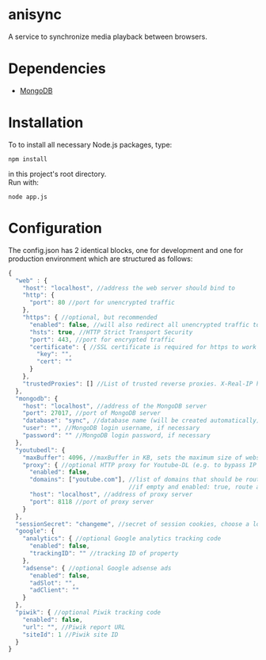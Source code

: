 # anisync
A service to synchronize media playback between browsers.

# Dependencies
* [MongoDB](https://www.mongodb.org/)

# Installation
To to install all necessary Node.js packages, type:
```
npm install
```
in this project's root directory.  
Run with:
```
node app.js
```

# Configuration
The config.json has 2 identical blocks, one for development and one for production environment which are structured as follows:
```javascript
{
  "web" : {
    "host": "localhost", //address the web server should bind to
    "http": {
      "port": 80 //port for unencrypted traffic
    },
    "https": { //optional, but recommended
      "enabled": false, //will also redirect all unencrypted traffic to https
      "hsts": true, //HTTP Strict Transport Security
      "port": 443, //port for encrypted traffic
      "certificate": { //SSL certificate is required for https to work
        "key": "",
        "cert": ""
      }
    },
    "trustedProxies": [] //List of trusted reverse proxies. X-Real-IP header has to be set.
  },
  "mongodb": {
    "host": "localhost", //address of the MongoDB server
    "port": 27017, //port of MongoDB server
    "database": "sync", //database name (will be created automatically)
    "user": "", //MongoDB login username, if necessary
    "password": "" //MongoDB login password, if necessary
  },
  "youtubedl": {
    "maxBuffer": 4096, //maxBuffer in KB, sets the maximum size of websites Youtube-DL can download
    "proxy": { //optional HTTP proxy for Youtube-DL (e.g. to bypass IP blocks)
      "enabled": false,
      "domains": ["youtube.com"], //list of domains that should be routed through the proxy
                                  //if empty and enabled: true, route all requests through proxy
      "host": "localhost", //address of proxy server
      "port": 8118 //port of proxy server
    }
  },
  "sessionSecret": "changeme", //secret of session cookies, choose a long and secure string
  "google": {
    "analytics": { //optional Google analytics tracking code
      "enabled": false,
      "trackingID": "" //tracking ID of property
    },
    "adsense": { //optional Google adsense ads
      "enabled": false,
      "adSlot": "",
      "adClient": "" 
    }
  },
  "piwik": { //optional Piwik tracking code
    "enabled": false,
    "url": "", //Piwik report URL
    "siteId": 1 //Piwik site ID
  }
}
```
